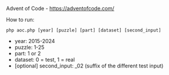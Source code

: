 Advent of Code - https://adventofcode.com/

How to run:
```
php aoc.php [year] [puzzle] [part] [dataset] [second_input]
```

* year: 2015-2024
* puzzle: 1-25
* part: 1 or 2
* dataset: 0 = test, 1 = real
* [optional] second_input: _02 (suffix of the different test input)
